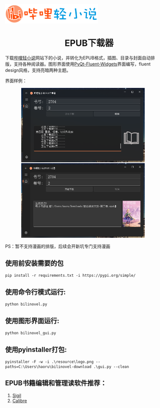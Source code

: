 
<div align="center">
  <img src="resource/logo_big.png" width="300" style="margin-right: 3000px;"/> 
</div>

<h1 align="center">
  &nbsp;&nbsp;&nbsp;&nbsp;&nbsp;&nbsp;EPUB下载器
</h1>





下载[哔哩轻小说](https://www.linovelib.com/)网站下的小说，并转化为EPUB格式，插图、目录与封面自动排版，支持各种阅读器。图形界面使用[PyQt-Fluent-Widgets](https://pyqt-fluent-widgets.readthedocs.io/en/latest/index.html)界面编写，fluent design风格，支持亮暗两种主题。

界面样例：
<div align="center">
  <img src="resource/example1.png" width="400"/>
  <img src="resource/example2.png" width="400"/>
</div>

PS：暂不支持漫画的排版，后续会开新坑专门支持漫画

## 使用前安装需要的包
```
pip install -r requirements.txt -i https://pypi.org/simple/
```
## 使用命令行模式运行:
```
python bilinovel.py
```

## 使用图形界面运行:
```
python bilinovel_gui.py
```

## 使用pyinstaller打包:
```
pyinstaller -F -w -i .\resource\logo.png --paths=C:\Users\haoru\bilinovel-download .\gui.py --clean
```

## EPUB书籍编辑和管理读软件推荐：
1. [Sigil](https://sigil-ebook.com/)
2. [Calibre](https://www.calibre-ebook.com/)

